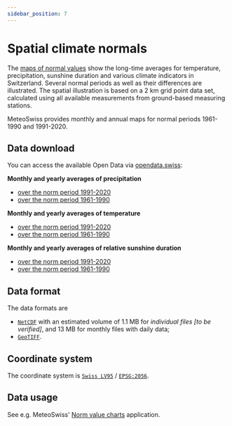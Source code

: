 ```yaml
---
sidebar_position: 7
---
```


# Spatial climate normals

The [maps of normal values](https://www.meteoswiss.admin.ch/climate/the-climate-of-switzerland/climate-normals/norm-value-charts.html) show the long-time averages for temperature, precipitation, sunshine duration and various climate indicators in Switzerland. Several normal periods as well as their differences are illustrated. The spatial illustration is based on a 2 km grid point data set, calculated using all available measurements from ground-based measuring stations.

MeteoSwiss provides monthly and annual maps for normal periods 1961-1990 and 1991-2020.

<!--
| PERIOD_TX    | BOUND_BOX_COORD_SYS_TX | OUTPUT_COORDSYS_TX | OUTPUT_FORMAT_TX | filename                                                  |
| ------------ | ---------------------- | ------------------ | ---------------- | --------------------------------------------------------- |
| previous_day | CH1995                 | EPSG:2056          | NETCDF           | RnormM9120 Normwert Monatsniederschalg 1991-2020          |
| previous_day | CH1995                 | EPSG:2056          | NETCDF           | RnormY9120 Normwert Jahressniederschalg 1991-2020         |
| previous_day | CH1995                 | EPSG:2056          | NETCDF           | TnormM9120 Normwert Monats-Mitteltemperatur 1991-2020     |
| previous_day | CH1995                 | EPSG:2056          | NETCDF           | TnormY9120 Normwert Jahres-Mitteltemperatur 1991-2020     |
| previous_day | CH1995                 | EPSG:2056          | NETCDF           | TminnormM9120 Normwert Monats-Minimumtemperatur 1991-2020 |
| previous_day | CH1995                 | EPSG:2056          | NETCDF           | TminnormY9120 Normwert Jahres-Minimumtemperatur 1991-2020 |
| previous_day | CH1995                 | EPSG:2056          | NETCDF           | TmaxnormM9120 Normwert Monats-Maximumtemperatur 1991-2020 |
| previous_day | CH1995                 | EPSG:2056          | NETCDF           | TmaxnormM9120 Normwert Jahres-Maximumtemperatur 1991-2020 |
| previous_day | CH1995                 | EPSG:2056          | NETCDF           | SnormM9120 Normwert Monats-Sonnenscheindauer 1991-2020    |
| previous_day | CH1995                 | EPSG:2056          | NETCDF           | SnormY9120 Normwert Monats-Sonnenscheindauer 1991-2020    |
-->

## Data download

You can access the available Open Data via [opendata.swiss](https://opendata.swiss/en/dataset?q=klimanormwerte&sort=score%20desc%2C%20metadata_modified%20desc&organization=bundesamt-fur-meteorologie-und-klimatologie-meteoschweiz&res_format=SERVICE):

**Monthly and yearly averages of precipitation**
- [over the norm period 1991-2020](https://data.geo.admin.ch/browser/index.html#/collections/ch.meteoschweiz.klimanormwerte-niederschlag_aktuelle_periode)
- [over the norm period 1961-1990](https://data.geo.admin.ch/browser/index.html#/collections/ch.meteoschweiz.klimanormwerte-niederschlag_1961_1990)

**Monthly and yearly averages of temperature**
- [over the norm period 1991-2020](https://data.geo.admin.ch/browser/index.html#/collections/ch.meteoschweiz.klimanormwerte-temperatur_aktuelle_periode)
- [over the norm period 1961-1990](https://data.geo.admin.ch/browser/index.html#/collections/ch.meteoschweiz.klimanormwerte-temperatur_1961_1990)

**Monthly and yearly averages of relative sunshine duration**
- [over the norm period 1991-2020](https://data.geo.admin.ch/browser/index.html#/collections/ch.meteoschweiz.klimanormwerte-sonnenscheindauer_aktuelle_periode)
- [over the norm period 1961-1990](https://data.geo.admin.ch/browser/index.html#/collections/ch.meteoschweiz.klimanormwerte-sonnenscheindauer_1961_1990)

## Data format

The data formats are 
- [`NetCDF`](https://www.unidata.ucar.edu/software/netcdf/) with an estimated volume of 1.1 MB for *individual files [to be verified]*, and 13 MB for monthly files with daily data;
- [`GeoTIFF`](https://trac.osgeo.org/geotiff).

## Coordinate system

The coordinate system is [`Swiss LV95`](https://www.swisstopo.admin.ch/en/the-swiss-coordinates-system) / [`EPSG:2056`](https://epsg.io/2056). 

## Data usage

See e.g. MeteoSwiss' [Norm value charts](https://www.meteoswiss.admin.ch/services-and-publications/applications/ext/climate-norm-maps-public.html#https%3A%2F%2Fservice.meteoswiss.ch%2Fproductbrowser%2FproductDisplay%2Fclimate-norm-maps-public%3Flang=en&cg1.parameter=FrostDays&cg1.normalPeriod=1961-1990&cg1.productName=climate-indicators-maps-norm) application.
